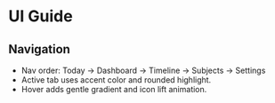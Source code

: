 # UI Guide

## Navigation
- Nav order: Today → Dashboard → Timeline → Subjects → Settings
- Active tab uses accent color and rounded highlight.
- Hover adds gentle gradient and icon lift animation.
